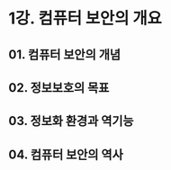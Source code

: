 # 1강. 컴퓨터 보안의 개요

## 01. 컴퓨터 보안의 개념



## 02. 정보보호의 목표



## 03. 정보화 환경과 역기능



## 04. 컴퓨터 보안의 역사



